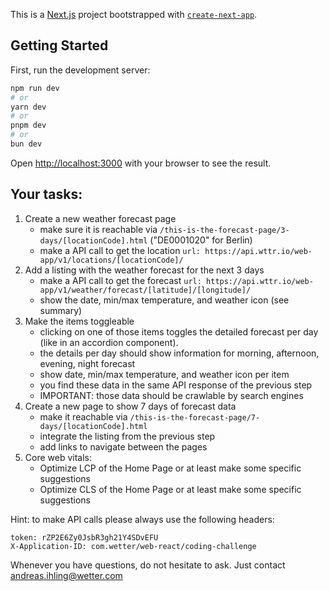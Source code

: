 This is a [Next.js](https://nextjs.org) project bootstrapped with [`create-next-app`](https://nextjs.org/docs/app/api-reference/cli/create-next-app).

## Getting Started

First, run the development server:

```bash
npm run dev
# or
yarn dev
# or
pnpm dev
# or
bun dev
```

Open [http://localhost:3000](http://localhost:3000) with your browser to see the result.

## Your tasks:

1.  Create a new weather forecast page
    *   make sure it is reachable via `/this-is-the-forecast-page/3-days/[locationCode].html` ("DE0001020" for Berlin)
    *   make a API call to get the location `url: https://api.wttr.io/web-app/v1/locations/[locationCode]/`
2.  Add a listing with the weather forecast for the next 3 days
    *   make a API call to get the forecast `url: https://api.wttr.io/web-app/v1/weather/forecast/[latitude]/[longitude]/`
    *   show the date, min/max temperature, and weather icon (see summary)
3.  Make the items toggleable
    *   clicking on one of those items toggles the detailed forecast per day (like in an accordion component).
    *   the details per day should show information for morning, afternoon, evening, night forecast
    *   show date, min/max temperature, and weather icon per item
    *   you find these data in the same API response of the previous step
    *   IMPORTANT: those data should be crawlable by search engines
4.  Create a new page to show 7 days of forecast data
    *   make it reachable via `/this-is-the-forecast-page/7-days/[locationCode].html`
    *   integrate the listing from the previous step
    *   add links to navigate between the pages
5.  Core web vitals:
    *   Optimize LCP of the Home Page or at least make some specific suggestions
    *   Optimize CLS of the Home Page or at least make some specific suggestions

Hint: to make API calls please always use the following headers:

    token: rZP2E6Zy0JsbR3gh21Y4SDvEFU
    X-Application-ID: com.wetter/web-react/coding-challenge

Whenever you have questions, do not hesitate to ask. Just contact [andreas.ihling@wetter.com](andreas.ihling@wetter.com)
